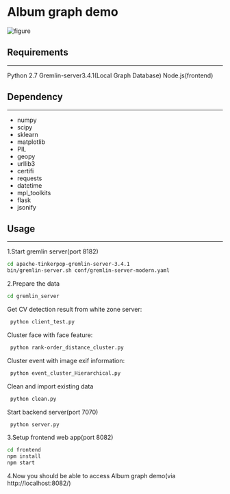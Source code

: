 # Album graph demo
![figure](Screenshot.png)

## Requirements
---------------------------------------------
Python 2.7
Gremlin-server3.4.1(Local Graph Database)
Node.js(frontend)

## Dependency
---------------------------------------------
* numpy
* scipy
* sklearn
* matplotlib
* PIL
* geopy
* urllib3
* certifi
* requests
* datetime
* mpl_toolkits
* flask
* jsonify


## Usage
---------------------------------------------
1.Start gremlin server(port 8182)
```bash
cd apache-tinkerpop-gremlin-server-3.4.1
bin/gremlin-server.sh conf/gremlin-server-modern.yaml
```
2.Prepare the data
```bash
cd gremlin_server
```
Get CV detection result from white zone server:
```bash
 python client_test.py
```
Cluster face with face feature:
```bash
 python rank-order_distance_cluster.py
```
Cluster event with image exif information:
```bash
 python event_cluster_Hierarchical.py
```
Clean and import existing data
```bash
 python clean.py
```
Start backend server(port 7070)
```bash
 python server.py
```
3.Setup frontend web app(port 8082)
```bash
cd frontend
npm install
npm start
```
4.Now you should be able to access Album graph demo(via  http://localhost:8082/)